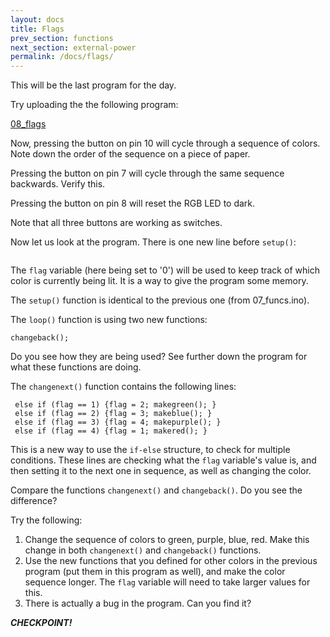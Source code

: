 ```yaml
---
layout: docs
title: Flags
prev_section: functions
next_section: external-power
permalink: /docs/flags/
---
```


This will be the last program for the day.

Try uploading the the following program:

<a href="./sketches/08_flags.txt">08_flags</a>

Now, pressing the button on pin 10 will cycle through a sequence of
colors. Note down the order of the sequence on a piece of paper.

Pressing the button on pin 7 will cycle through the same sequence
backwards. Verify this.

Pressing the button on pin 8 will reset the RGB LED to dark.

Note that all three buttons are working as switches.

Now let us look at the program. There is one new line before ```setup()```:

```int flag = 0;
```

The ```flag``` variable (here being set to '0') will be used to keep track of which color is currently being lit. It is a way to give the program some memory.

The ```setup()``` function is identical to the previous one (from
07_funcs.ino).

The ```loop()``` function is using two new functions:

```changenext();
changeback();
```

Do you see how they are being used? See further down the program for
what these functions are doing.

The ```changenext()``` function contains the following lines:

``` if (flag == 0) {flag = 1; makered(); }
 else if (flag == 1) {flag = 2; makegreen(); }
 else if (flag == 2) {flag = 3; makeblue(); } 
 else if (flag == 3) {flag = 4; makepurple(); }  
 else if (flag == 4) {flag = 1; makered(); }   
```

This is a new way to use the ```if-else``` structure, to check for
multiple conditions. These lines are checking what the ```flag```
variable's value is, and then setting it to the next one in sequence,
as well as changing the color.

Compare the functions ```changenext()``` and ```changeback()```. Do you see the difference? 

Try the following:

1. Change the sequence of colors to green, purple, blue, red. Make
this change in both ```changenext()``` and ```changeback()``` functions. 
2. Use the new functions that you defined for other colors in the
previous program (put them in this program as well), and make the
color sequence longer. The ```flag``` variable will need to take larger values for this.
3. There is actually a bug in the program. Can you find it?

**_CHECKPOINT!_**